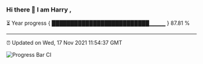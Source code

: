 ### Hi there 👋 I am Harry , 

⏳ Year progress { ██████████████████████████▁▁▁▁ } 87.81 %

---

⏰ Updated on Wed, 17 Nov 2021 11:54:37 GMT

![Progress Bar CI](https://github.com/duykhang68/duykhang68/workflows/Progress%20Bar%20CI/badge.svg)
